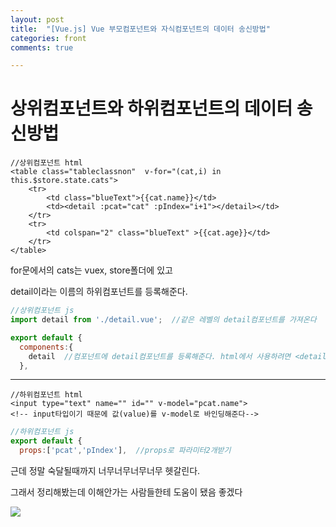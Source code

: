 ```yaml
---
layout: post
title:  "[Vue.js] Vue 부모컴포넌트와 자식컴포넌트의 데이터 송신방법"
categories: front 
comments: true

---
```




# 상위컴포넌트와 하위컴포넌트의 데이터 송신방법

```vue
//상위컴포넌트 html
<table class="tableclassnon"  v-for="(cat,i) in this.$store.state.cats">
    <tr>
    	<td class="blueText">{{cat.name}}</td>    
    	<td><detail :pcat="cat" :pIndex="i+1"></detail></td>
    </tr>
    <tr>
    	<td colspan="2" class="blueText" >{{cat.age}}</td>
    </tr>
</table>

```



for문에서의 cats는 vuex, store폴더에 있고

detail이라는 이름의 하위컴포넌트를 등록해준다.

```js
//상위컴포넌트 js
import detail from './detail.vue';	//같은 레벨의 detail컴포넌트를 가져온다

export default {
  components:{
    detail	//컴포넌트에 detail컴포넌트를 등록해준다. html에서 사용하려면 <detail></detail>로 사용한다.
  },
```



------

```vue
//하위컴포넌트 html
<input type="text" name="" id="" v-model="pcat.name">
<!-- input타입이기 때문에 값(value)를 v-model로 바인딩해준다-->
```

```js
//하위컴포넌트 js
export default {
  props:['pcat','pIndex'],	//props로 파라미터2개받기
```





근데 정말 숙달될때까지 너무너무너무너무 헷갈린다.

그래서 정리해봤는데 이해안가는 사람들한테 도움이 됐음 좋겠다

![](/assets/img/propsevent.jpg)